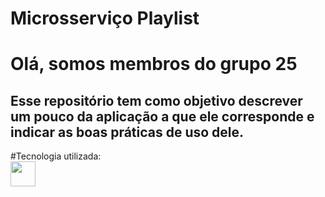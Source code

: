 # Microsserviço Playlist


# Olá, somos membros do grupo 25 
## Esse repositório tem como objetivo descrever um pouco da aplicação a que ele corresponde e indicar as boas práticas de uso dele.

#Tecnologia utilizada:
<br>
<img src="https://cdn.jsdelivr.net/gh/devicons/devicon@latest/icons/csharp/csharp-original.svg" width="40" height="40" />
          

